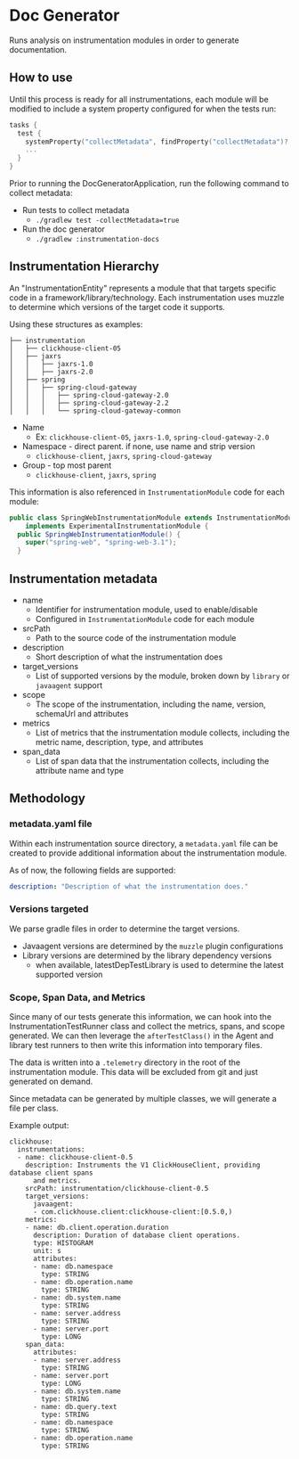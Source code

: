 # Doc Generator

Runs analysis on instrumentation modules in order to generate documentation.

## How to use

Until this process is ready for all instrumentations, each module will be modified to include a
system property configured for when the tests run:

```kotlin
tasks {
  test {
    systemProperty("collectMetadata", findProperty("collectMetadata")?.toString() ?: "false")
    ...
  }
}
```

Prior to running the DocGeneratorApplication, run the following command to collect metadata:

* Run tests to collect metadata
  * `./gradlew test -collectMetadata=true`
* Run the doc generator
  * `./gradlew :instrumentation-docs`

## Instrumentation Hierarchy

An "InstrumentationEntity" represents a module that that targets specific code in a framework/library/technology.
Each instrumentation uses muzzle to determine which versions of the target code it supports.

Using these structures as examples:

```
├── instrumentation
│   ├── clickhouse-client-05
│   ├── jaxrs
│   │   ├── jaxrs-1.0
│   │   ├── jaxrs-2.0
│   ├── spring
│   │   ├── spring-cloud-gateway
│   │   │   ├── spring-cloud-gateway-2.0
│   │   │   ├── spring-cloud-gateway-2.2
│   │   │   └── spring-cloud-gateway-common
```

* Name
  * Ex: `clickhouse-client-05`, `jaxrs-1.0`, `spring-cloud-gateway-2.0`
* Namespace - direct parent. if none, use name and strip version
  * `clickhouse-client`, `jaxrs`, `spring-cloud-gateway`
* Group - top most parent
  * `clickhouse-client`, `jaxrs`, `spring`

This information is also referenced in `InstrumentationModule` code for each module:

```java
public class SpringWebInstrumentationModule extends InstrumentationModule
    implements ExperimentalInstrumentationModule {
  public SpringWebInstrumentationModule() {
    super("spring-web", "spring-web-3.1");
  }
```

## Instrumentation metadata

* name
  * Identifier for instrumentation module, used to enable/disable
  * Configured in `InstrumentationModule` code for each module
* srcPath
  * Path to the source code of the instrumentation module
* description
  * Short description of what the instrumentation does
* target_versions
  * List of supported versions by the module, broken down by `library` or `javaagent` support
* scope
  * The scope of the instrumentation, including the name, version, schemaUrl and attributes
* metrics
  * List of metrics that the instrumentation module collects, including the metric name, description, type, and attributes
* span_data
  * List of span data that the instrumentation collects, including the attribute name and type

## Methodology

### metadata.yaml file

Within each instrumentation source directory, a `metadata.yaml` file can be created to provide
additional information about the instrumentation module.

As of now, the following fields are supported:

```yaml
description: "Description of what the instrumentation does."
```

### Versions targeted

We parse gradle files in order to determine the target versions.

- Javaagent versions are determined by the `muzzle` plugin configurations
- Library versions are determined by the library dependency versions
  - when available, latestDepTestLibrary is used to determine the latest supported version

### Scope, Span Data, and Metrics

Since many of our tests generate this information, we can hook into the InstrumentationTestRunner
class and collect the metrics, spans, and scope generated. We can then leverage the `afterTestClass()`
in the Agent and library test runners to then write this information into temporary files.

The data is written into a `.telemetry` directory in the root of the instrumentation module. This data
will be excluded from git and just generated on demand.

Since metadata can be generated by multiple classes, we will generate a file per class.

Example output:

```
clickhouse:
  instrumentations:
  - name: clickhouse-client-0.5
    description: Instruments the V1 ClickHouseClient, providing database client spans
      and metrics.
    srcPath: instrumentation/clickhouse-client-0.5
    target_versions:
      javaagent:
      - com.clickhouse.client:clickhouse-client:[0.5.0,)
    metrics:
    - name: db.client.operation.duration
      description: Duration of database client operations.
      type: HISTOGRAM
      unit: s
      attributes:
      - name: db.namespace
        type: STRING
      - name: db.operation.name
        type: STRING
      - name: db.system.name
        type: STRING
      - name: server.address
        type: STRING
      - name: server.port
        type: LONG
    span_data:
      attributes:
      - name: server.address
        type: STRING
      - name: server.port
        type: LONG
      - name: db.system.name
        type: STRING
      - name: db.query.text
        type: STRING
      - name: db.namespace
        type: STRING
      - name: db.operation.name
        type: STRING
```
